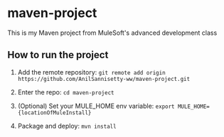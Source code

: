 # maven-project

This is my Maven project from MuleSoft's advanced development class

## How to run the project

1. Add the remote repository: `git remote add origin https://github.com/AnilSannisetty-ww/maven-project.git`

2. Enter the repo: `cd maven-project`

3. (Optional) Set your MULE_HOME env variable: `export MULE_HOME={locationOfMuleInstall}`

4. Package and deploy: `mvn install` 